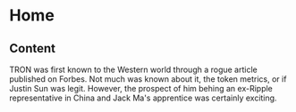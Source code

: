 # Home

## Content

<p>TRON was first known to the Western world through a rogue article published on Forbes. Not much was known about it, the token metrics, or if Justin Sun was legit. However, the prospect of him behing an ex-Ripple representative in China and Jack Ma's apprentice was certainly exciting.</p>